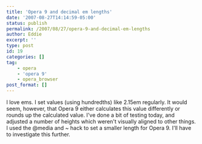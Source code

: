 ```yaml
---
title: 'Opera 9 and decimal em lengths'
date: '2007-08-27T14:14:59-05:00'
status: publish
permalink: /2007/08/27/opera-9-and-decimal-em-lengths
author: Eddie
excerpt: ''
type: post
id: 19
categories: []
tag:
    - opera
    - 'opera 9'
    - opera_browser
post_format: []
---
```

I love ems. I set values (using hundredths) like 2.15em regularly. It would seem, however, that Opera 9 either calculates this value differently or rounds up the calculated value. I've done a bit of testing today, and adjusted a number of heights which weren't visually aligned to other things. I used the @media and ~ hack to set a smaller length for Opera 9. I'll have to investigate this further.